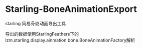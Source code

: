 Starling-BoneAnimationExport
============================

starling 简易骨骼动画导出工具

导出的数据使用StarlingFeathers下的lzm.starling.display.ainmation.bone.BoneAnimationFactory解析